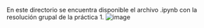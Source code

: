 En este directorio se encuentra disponible el archivo .ipynb con la resolución grupal de la práctica 1.
![image](https://user-images.githubusercontent.com/82102364/147476846-abf82005-23ca-44be-b241-40ea3325e4f2.png)
